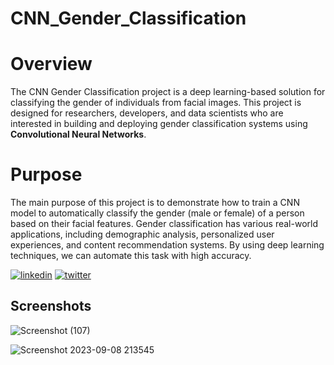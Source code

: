 # CNN_Gender_Classification

# Overview

The CNN Gender Classification project is a deep learning-based solution for classifying the gender of individuals from facial images. This project is designed for researchers, developers, and data scientists who are interested in building and deploying gender classification systems using **Convolutional Neural Networks**.

# Purpose

The main purpose of this project is to demonstrate how to train a CNN model to automatically classify the gender (male or female) of a person based on their facial features. Gender classification has various real-world applications, including demographic analysis, personalized user experiences, and content recommendation systems. By using deep learning techniques, we can automate this task with high accuracy.



[![linkedin](https://img.shields.io/badge/linkedin-0A66C2?style=for-the-badge&logo=linkedin&logoColor=white)](https://www.linkedin.com/in/nimalan-parameshwaran-97b7a2256)
[![twitter](https://img.shields.io/badge/twitter-1DA1F2?style=for-the-badge&logo=twitter&logoColor=white)](https://twitter.com/Nimalan49032055)


## Screenshots
![Screenshot (107)](https://github.com/nimalan-parameshwaran/CNN_Gender_Classification/assets/125173606/477edde7-b80e-42dc-908f-b6243537b027)


![Screenshot 2023-09-08 213545](https://github.com/nimalan-parameshwaran/CNN_Gender_Classification/assets/125173606/a26edd9d-6157-4c30-b2d8-cf35da867742)
